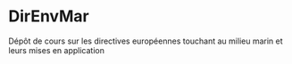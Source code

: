 # DirEnvMar
Dépôt de cours sur les directives européennes touchant au milieu marin et leurs mises en application
